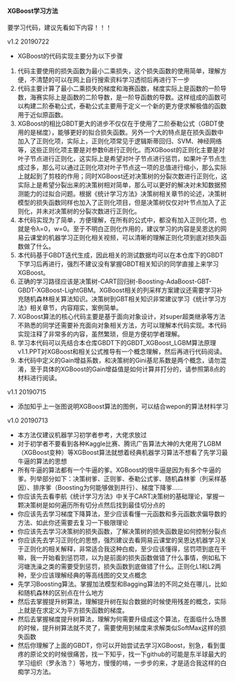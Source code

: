 #### XGBoost学习方法

要学习代码，建议先看如下内容！！！

v1.2 20190722

- XGBoost的代码实现主要分为以下步骤

1. 代码主要使用的损失函数为最小二乘损失，这个损失函数的使用简单，理解方便，不清楚的可以在网上自行搜索资料学习透彻后再进行下一步
2. 代码主要计算了最小二乘损失的梯度和海赛函数，梯度实际上是函数的一阶导数，海赛实际上是函数的二阶导数，是一阶导函数的导数。这样组成的函数可以构建二阶泰勒公式，泰勒公式主要用于定义一个新的更方便求解极值的函数用于近似原函数。
3. XGBoost的相比GBDT更大的进步不仅仅在于使用了二阶泰勒公式（GBDT使用的是梯度），能够更好的拟合损失函数。另外一个大的特点是在损失函数中加入了正则化项，实际上，正则化项常见于逻辑斯蒂回归、SVM、神经网络等，这些正则化项主要是对参数θ进行正则化。而XGBoost的正则化主要是对叶子节点进行正则化，这实际上是希望对叶子节点进行惩罚，如果叶子节点生成过多，那么可以通过正则化项对叶子节点这一项的总值进行缩小，那么实际上就起到了剪枝的作用；同时XGBoost还对决策树的分裂次数进行正则化，这实际上是希望分裂出来的决策树相对简单，那么可以更好的解决对未知数据预测能力的过拟合问题。根据《统计学习方法》决策树相关章节的论述，决策树模型的损失函数同样也加入了正则化项目，但是决策树仅仅对叶节点加入了正则化，并未对决策树的分裂次数进行正则化。
4. 本代码实现为了简单，方便理解，在所有的公式中，都没有加入正则化项，也就是令λ=0，w=0。至于不明白正则化作用的，建议学习的内容是吴恩达的网易云课堂的机器学习正则化相关视频，可以清晰的理解正则化项到底对损失函数做了什么。
5. 本代码基于GBDT迭代生成，因此相关的测试数据均可以在本仓库下的GBDT下学习后再进行，强烈不建议没有掌握GBDT相关知识的同学直接上来学习XGBoost。
6. 正确的学习路径应该是决策树-CART回归树-Boosting-AdaBoost-GBT-GBDT-XGBoost-LightGBM。XGBoost相关的列采样方案建议还需要学习补充随机森林相关算法知识。决策树到GBT相关知识非常建议学习《统计学习方法》相关章节，内容翔实，案例简单。
7. XGBoost算法的核心代码主要是基于面向对象设计，对super超类继承等方法不熟悉的同学还需要补充面向对象相关方法，方可以理解本代码实现。本代码实现注释了非常多的内容，虽然繁琐，但是方便初学者理解。
8. 学习本代码可以先结合本仓库GBDT下的GBDT_XGBoost_LGBM算法原理v1.1.PPT对XGBoost和相关公式推导有一个概念理解，然后再进行代码阅读。
9. 本代码中定义的Gain增益系数，和决策树的Gini基尼系数是两个概念，请勿混淆，至于具体的XGBoost的Gain增益值是如何计算并打分的，请参照第8点的材料进行阅读。


v1.1 20190715

- 添加知乎上一张图说明XGBoost算法的图例，可以结合wepon的算法材料学习



v1.0 20190713

- 本方法仅建议机器学习初学者参考，大佬求放过
- 对于初学者不要看到各种Kaggle比赛、腾讯广告算法大神的大佬用了LGBM（XGBoost变种）等XGBoost算法就想着经典机器学习算法不想看了先学习最牛逼的算法的思想
- 所有牛逼的算法都有一个牛逼的爹。XGBoost的很牛逼是因为有多个牛逼的爹。列举部分如下：决策树爹、正则爹、泰勒公式爹、随机森林爹（列采样基因）、排序爹（Boosting为何能够做到并行）、梯度下降爹……
- 你应该先去看李航《统计学习方法》中关于CART决策树的基础理论，掌握一颗决策树是如何遍历所有切分点然后找到最佳切分点的
- 你应该先去学习梯度下降算法，至少应该看懂一元函数和多元函数求偏导数的方法、如此你还需要去复习一下极限理论
- 你应该先去学习决策树的损失函数，了解决策树的损失函数是如何控制分裂点
- 你应该先去学习正则化的思想，强烈建议去看网易云课堂的吴恩达机器学习关于正则化的相关解释，非常适合我这种白痴，至少应该懂得，惩罚项到底在干嘛，我一开始看到惩罚项，以为是前面的损失函数做错了什么事情，例如私下河塘洗澡之类的需要受到惩罚，损失函数到底做错了什么。正则化L1和L2两种，至少应该理解经典的等高线图的交叉点概念
- 先学习Boosting算法。掌握加法模型和Bagging算法的不同之处在哪儿，比如和随机森林的区别点在什么地方
- 然后去掌握提升树算法，理解提升树在拟合数据的时候使用残差的概念，实际上就是在求定义为平方损失函数的梯度。
- 然后去掌握梯度提升树算法，理解为何需要升级成这个算法，在面临什么场景的时候，提升树算法就不灵了，需要使用到梯度来求解类似SoftMax这样的损失函数
- 然后你理解了上面的GBDT，你可以开始尝试去学习XGBoost，别急，看到蛋疼的原论文的时候很痛苦，找一下知乎，找一下github的可能是东半球最大的学习组织（罗永浩？）等地方，慢慢的啃，一步步的来，才是适合我这样的白痴学习方法。
